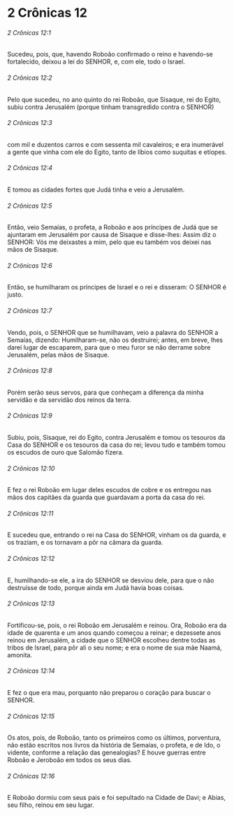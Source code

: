# 2 Crônicas 12

###### 2 Crônicas 12:1

Sucedeu, pois, que, havendo Roboão confirmado o reino e havendo-se fortalecido, deixou a lei do SENHOR, e, com ele, todo o Israel.

###### 2 Crônicas 12:2

Pelo que sucedeu, no ano quinto do rei Roboão, que Sisaque, rei do Egito, subiu contra Jerusalém (porque tinham transgredido contra o SENHOR)

###### 2 Crônicas 12:3

com mil e duzentos carros e com sessenta mil cavaleiros; e era inumerável a gente que vinha com ele do Egito, tanto de líbios como suquitas e etíopes.

###### 2 Crônicas 12:4

E tomou as cidades fortes que Judá tinha e veio a Jerusalém.

###### 2 Crônicas 12:5

Então, veio Semaías, o profeta, a Roboão e aos príncipes de Judá que se ajuntaram em Jerusalém por causa de Sisaque e disse-lhes: Assim diz o SENHOR: Vós me deixastes a mim, pelo que eu também vos deixei nas mãos de Sisaque.

###### 2 Crônicas 12:6

Então, se humilharam os príncipes de Israel e o rei e disseram: O SENHOR é justo.

###### 2 Crônicas 12:7

Vendo, pois, o SENHOR que se humilhavam, veio a palavra do SENHOR a Semaías, dizendo: Humilharam-se, não os destruirei; antes, em breve, lhes darei lugar de escaparem, para que o meu furor se não derrame sobre Jerusalém, pelas mãos de Sisaque.

###### 2 Crônicas 12:8

Porém serão seus servos, para que conheçam a diferença da minha servidão e da servidão dos reinos da terra.

###### 2 Crônicas 12:9

Subiu, pois, Sisaque, rei do Egito, contra Jerusalém e tomou os tesouros da Casa do SENHOR e os tesouros da casa do rei; levou tudo e também tomou os escudos de ouro que Salomão fizera.

###### 2 Crônicas 12:10

E fez o rei Roboão em lugar deles escudos de cobre e os entregou nas mãos dos capitães da guarda que guardavam a porta da casa do rei.

###### 2 Crônicas 12:11

E sucedeu que, entrando o rei na Casa do SENHOR, vinham os da guarda, e os traziam, e os tornavam a pôr na câmara da guarda.

###### 2 Crônicas 12:12

E, humilhando-se ele, a ira do SENHOR se desviou dele, para que o não destruísse de todo, porque ainda em Judá havia boas coisas.

###### 2 Crônicas 12:13

Fortificou-se, pois, o rei Roboão em Jerusalém e reinou. Ora, Roboão era da idade de quarenta e um anos quando começou a reinar; e dezessete anos reinou em Jerusalém, a cidade que o SENHOR escolheu dentre todas as tribos de Israel, para pôr ali o seu nome; e era o nome de sua mãe Naamá, amonita.

###### 2 Crônicas 12:14

E fez o que era mau, porquanto não preparou o coração para buscar o SENHOR.

###### 2 Crônicas 12:15

Os atos, pois, de Roboão, tanto os primeiros como os últimos, porventura, não estão escritos nos livros da história de Semaías, o profeta, e de Ido, o vidente, conforme a relação das genealogias? E houve guerras entre Roboão e Jeroboão em todos os seus dias.

###### 2 Crônicas 12:16

E Roboão dormiu com seus pais e foi sepultado na Cidade de Davi; e Abias, seu filho, reinou em seu lugar.

